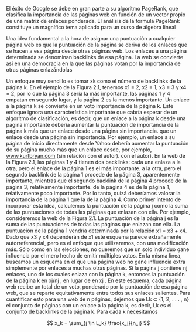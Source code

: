 El éxito de Google se debe en gran parte a su algoritmo PageRank, que clasifica la importancia de las páginas web en función de un vector propio de una matriz de enlaces ponderada. El análisis de la fórmula PageRank constituye un magnífico tema aplicado para un curso de álgebra lineal

Una idea fundamental a la hora de asignar una puntuación a cualquier página web es que la puntuación de la página se deriva de los enlaces que se hacen a esa página desde otras páginas web. Los enlaces a una página determinada se denominan backlinks de esa página. La web se convierte así en una democracia en la que las páginas votan por la importancia de otras páginas enlazándolas

Un enfoque muy sencillo es tomar xk como el número de backlinks de la página k. En el ejemplo de la Figura 2.1, tenemos x1 = 2, x2 = 1, x3 = 3 y x4 = 2, por lo que la página 3 sería la más importante, las páginas 1 y 4 empatan en segundo lugar, y la página 2 es la menos importante. Un enlace a la página k se convierte en un voto
importancia de la página k. Este enfoque ignora una característica importante que cabría esperar de un algoritmo de clasificación,
es decir, que un enlace a la página k desde una página importante debería aumentar la puntuación de importancia de la página k más que un enlace desde una página sin importancia. que un enlace desde una página sin importancia. Por ejemplo, un enlace a su página de inicio directamente desde Yahoo debería aumentar la puntuación de su página mucho más que un enlace desde, por ejemplo, www.kurtbryan.com (sin relación con el autor).
con el autor). En la web de la Figura 2.1, las páginas 1 y 4 tienen dos backlinks: cada una enlaza a la otra, pero el enlace de la página 1 es el más importante. a la otra, pero el segundo backlink de la página 1 procede de la página 3, aparentemente importante, mientras que el segundo backlink de la página 4 procede de la página 3, relativamente importante. de la página 4 es de la página 1, relativamente poco importante. Por lo tanto, quizá deberíamos valorar la importancia de la página
1 que la de la página 4. Como primer intento de incorporar esta idea, calculemos la puntuación de la página j como la suma de las puntuaciones de todas las páginas que enlazan con ella. Por ejemplo, consideremos la web de la Figura 2.1. La puntuación de la página j es la suma de las puntuaciones de todas las páginas que enlazan con ella. La puntuación de la página
1 vendría determinada por la relación x1 = x3 + x4. Dado que x3 y x4 dependerán de x1 este esquema parece extrañamente autorreferencial, pero es el enfoque que utilizaremos, con una modificación más. Sólo como en las elecciones, no queremos que un solo individuo gane influencia por el mero hecho de emitir múltiples votos. En la misma línea, buscamos un esquema en el que una página web no gane influencia extra simplemente por
enlaces a muchas otras páginas. Si la página j contiene nj enlaces, uno de los cuales enlaza con la página k, entonces la puntuación de la página k en xj/nj , en lugar de en xj . En este esquema, cada página web recibe un total de un voto, ponderado por la puntuación de esa página web, que se reparte equitativamente entre todos sus enlaces salientes. Para cuantificar esto para una web de n páginas, dejemos que Lk ⊂ {1, 2, . . . , n} el conjunto de páginas con un enlace a la página
k, es decir, Lk es el conjunto de backlinks de la página k. Para cada k necesitamos

$$
x_k = \sum_{j \in L_k} \frac{x_j}{n_j}
$$

